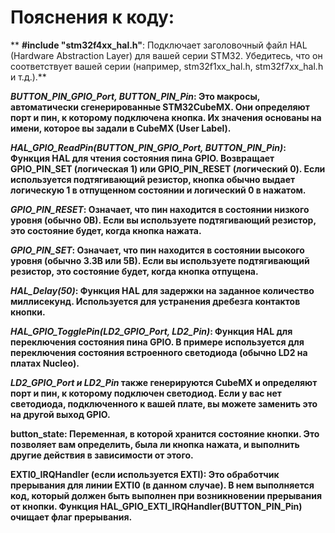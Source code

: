 # Пояснения к коду:

** __#include "stm32f4xx_hal.h"__: Подключает заголовочный файл HAL (Hardware Abstraction Layer) для вашей серии STM32. Убедитесь, что он соответствует вашей серии (например, stm32f1xx_hal.h, stm32f7xx_hal.h и т.д.).**

**_BUTTON_PIN_GPIO_Port, BUTTON_PIN_Pin_: Это макросы, автоматически сгенерированные STM32CubeMX. Они определяют порт и пин, к которому подключена кнопка. Их значения основаны на имени, которое вы задали в CubeMX (User Label).**

**_HAL_GPIO_ReadPin(BUTTON_PIN_GPIO_Port, BUTTON_PIN_Pin)_: Функция HAL для чтения состояния пина GPIO. Возвращает GPIO_PIN_SET (логическая 1) или GPIO_PIN_RESET (логический 0). Если используется подтягивающий резистор, кнопка обычно выдает логическую 1 в отпущенном состоянии и логический 0 в нажатом.**

**_GPIO_PIN_RESET_: Означает, что пин находится в состоянии низкого уровня (обычно 0В). Если вы используете подтягивающий резистор, это состояние будет, когда кнопка нажата.**

**_GPIO_PIN_SET_: Означает, что пин находится в состоянии высокого уровня (обычно 3.3В или 5В). Если вы используете подтягивающий резистор, это состояние будет, когда кнопка отпущена.**

**_HAL_Delay(50)_: Функция HAL для задержки на заданное количество миллисекунд. Используется для устранения дребезга контактов кнопки.**

**_HAL_GPIO_TogglePin(LD2_GPIO_Port, LD2_Pin)_: Функция HAL для переключения состояния пина GPIO. В примере используется для переключения состояния встроенного светодиода (обычно LD2 на платах Nucleo).**

**_LD2_GPIO_Port и LD2_Pin_ также генерируются CubeMX и определяют порт и пин, к которому подключен светодиод. Если у вас нет светодиода, подключенного к вашей плате, вы можете заменить это на другой выход GPIO.**

**__button_state:__ Переменная, в которой хранится состояние кнопки. Это позволяет вам определить, была ли кнопка нажата, и выполнить другие действия в зависимости от этого.**

**__EXTI0_IRQHandler (если используется EXTI)__: Это обработчик прерывания для линии EXTI0 (в данном случае). В нем выполняется код, который должен быть выполнен при возникновении прерывания от кнопки. Функция HAL_GPIO_EXTI_IRQHandler(BUTTON_PIN_Pin) очищает флаг прерывания.**
